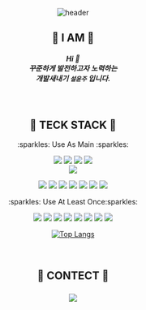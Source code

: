 <div align ='center'>

![header](https://capsule-render.vercel.app/api?type=waving&color=auto&height=300&section=header&text=Welcome&fontAlignY=40&fontSize=90&desc=Seol's%20GitHub%20Profile&descSize=20&descAlign=65)
</div>

## <div align='center'> :gem: I AM :gem: </div>

##### <div align='center'>Hi :raised_hands: <br /> 꾸준하게 발전하고자 노력하는 <br /> 개발새내기 `설윤주` 입니다.</div>
<!-- <div align='center'> 


[![Anurag's GitHub stats](https://github-readme-stats.vercel.app/api?username=YJ-SEOL&show_icons=true&theme=tokyonight)](https://github.com/anuraghazra/github-readme-stats)
</div> -->

<br />

## <div align='center'>:gem: TECK STACK :gem:</div>

  <p align='center'> :sparkles: Use As Main :sparkles: </p>

<div align='center'>
<img src="https://img.shields.io/badge/Slack-4A154B?style=flat-square&logo=Slack&logoColor=white"/> <img src="https://img.shields.io/badge/Notion-000000?style=flat-square&logo=Notion&logoColor=white"/> <img src="https://img.shields.io/badge/Git-F05032?style=flat-square&logo=Git&logoColor=white"/> <img src="https://img.shields.io/badge/GitHub-181717?style=flat-square&logo=GitHub&logoColor=white"/>
<br />
<img src="https://img.shields.io/badge/VSCode-007ACC?style=flat-square&logo=VisualStudioCode&logoColor=white"/>
<br />

<img src="https://img.shields.io/badge/HTML-E34F26?style=flat-square&logo=HTML5&logoColor=white"/> <img src="https://img.shields.io/badge/CSS-1572B6?style=flat-square&logo=CSS3&logoColor=white"/> <img src="https://img.shields.io/badge/JavaScript-F7DF1E?style=flat-square&logo=JavaScript&logoColor=white"/>   <img src="https://img.shields.io/badge/JAVA-007396?style=flat-square&logo=OpenJDK&logoColor=white"/>
<img src="https://img.shields.io/badge/React-61DAFB?style=flat-square&logo=React&logoColor=white"/>  <img src="https://img.shields.io/badge/React Router-CA4245?style=flat-square&logo=React Router&logoColor=white"/>  <img src="https://img.shields.io/badge/Bootstrap-7952B3?style=flat-square&logo=Bootstrap&logoColor=white"/> 


<p align='center'>  :sparkles: Use At Least Once:sparkles: 

<img src="https://img.shields.io/badge/Vue.js-4FC08D?style=flat-square&logo=Vue.js&logoColor=white"/> <img src="https://img.shields.io/badge/Oracle-F80000?style=flat-square&logo=Oracle&logoColor=white"/> 
     <img src="https://img.shields.io/badge/IntelliJ IDEA-000000?style=flat-square&logo=IntelliJ IDEA&logoColor=white"/> <img src="https://img.shields.io/badge/Spring Boot-6DB33F?style=flat-square&logo=Spring Boot&logoColor=white"/> <img src="https://img.shields.io/badge/Postman-FF6C37?style=flat-square&logo=Postman&logoColor=white"/>
     <img src="https://img.shields.io/badge/MySQL-4479A1?style=flat-square&logo=MySQL&logoColor=white"/> <img src="https://img.shields.io/badge/styled-components-DB7093?style=flat-square&logo=styled-components&logoColor=white"/> <img src="https://img.shields.io/badge/Sass-CC6699?style=flat-square&logo=Sass&logoColor=white"/>
     <div align='center'>
[![Top Langs](https://github-readme-stats.vercel.app/api/top-langs/?username=YJ-SEOL&hide=css&langs_count=4&layout=compact&theme=tokyonight)](https://github.com/anuraghazra/github-readme-stats)
</div>

<br />

## <div align='center'>:gem: CONTECT :gem:</div>

##### <div align='center'>
  <a href='mailto:7518seol@gmail.com'>
    <img src="https://img.shields.io/badge/ GMAIL-EA4335?style=flat-square&logo=Gmail&logoColor=white"&link=mailto:7518@gmail.com/> 
  </a>
  </div>

  


